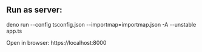 ## Run as server:

deno run --config tsconfig.json --importmap=importmap.json -A --unstable app.ts

Open in browser: https://localhost:8000
